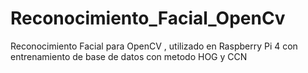 # Reconocimiento_Facial_OpenCv
Reconocimiento Facial para OpenCV , utilizado en Raspberry Pi 4 con entrenamiento de base de datos con metodo HOG y CCN

